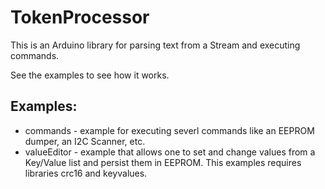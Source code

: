 # TokenProcessor
This is an Arduino library for parsing text from a Stream and executing commands.

See the examples to see how it works.

## Examples:

- commands - example for executing severl commands like an EEPROM dumper, an I2C Scanner, etc.
- valueEditor - example that allows one to set and change values from a Key/Value list and persist them in EEPROM. This examples requires libraries crc16 and keyvalues.


